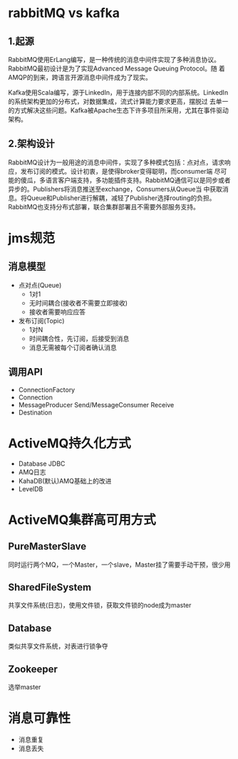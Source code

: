 # rabbitMQ vs kafka

## 1.起源
RabbitMQ使用ErLang编写，是一种传统的消息中间件实现了多种消息协议。RabbitMQ最初设计是为了实现Advanced Message Queuing Protocol。随
着AMQP的到来，跨语言开源消息中间件成为了现实。

Kafka使用Scala编写，源于LinkedIn，用于连接内部不同的内部系统。LinkedIn的系统架构更加的分布式，对数据集成，流式计算能力要求更高，摆脱过
去单一的方式解决这些问题。Kafka被Apache生态下许多项目所采用，尤其在事件驱动架构。

## 2.架构设计
RabbitMQ设计为一般用途的消息中间件，实现了多种模式包括：点对点，请求响应，发布订阅的模式。设计初衷，是使得broker变得聪明，而consumer端
尽可能的傻瓜，多语言客户端支持，多功能插件支持。RabbitMQ通信可以是同步或者异步的。Publishers将消息推送至exchange，Consumers从Queue当
中获取消息。将Queue和Publisher进行解耦，减轻了Publisher选择routing的负担。RabbitMQ也支持分布式部署，联合集群部署且不需要外部服务支持。


# jms规范
## 消息模型
* 点对点(Queue)
    * 1对1
    * 无时间耦合(接收者不需要立即接收)
    * 接收者需要响应应答
* 发布订阅(Topic)
    * 1对N
    * 时间耦合性，先订阅，后接受到消息
    * 消息无需被每个订阅者确认消息
## 调用API
* ConnectionFactory
* Connection
* MessageProducer Send/MessageConsumer Receive
* Destination

# ActiveMQ持久化方式
* Database JDBC
* AMQ日志
* KahaDB(默认)AMQ基础上的改进
* LevelDB

# ActiveMQ集群高可用方式
## PureMasterSlave
同时运行两个MQ，一个Master，一个slave，Master挂了需要手动干预，很少用

## SharedFileSystem
共享文件系统(日志)，使用文件锁，获取文件锁的node成为master

## Database
类似共享文件系统，对表进行锁争夺

## Zookeeper
选举master

# 消息可靠性
* 消息重复
* 消息丢失

